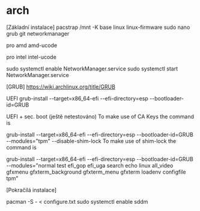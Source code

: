 # arch


[Základní instalace]
pacstrap /mnt -K base linux linux-firmware sudo nano grub git networkmanager

pro amd
amd-ucode

pro intel
intel-ucode

sudo systemctl enable NetworkManager.service
sudo systemctl start NetworkManager.service

[GRUB]
https://wiki.archlinux.org/title/GRUB

UEFI
grub-install --target=x86_64-efi --efi-directory=esp --bootloader-id=GRUB

UEFI + sec. boot (ještě netestováno)
To make use of CA Keys the command is

grub-install --target=x86_64-efi --efi-directory=esp --bootloader-id=GRUB --modules="tpm" --disable-shim-lock
To make use of shim-lock the command is

grub-install --target=x86_64-efi --efi-directory=esp --bootloader-id=GRUB --modules="normal test efi_gop efi_uga search echo linux all_video gfxmenu gfxterm_background gfxterm_menu gfxterm loadenv configfile tpm"



[Pokračilá instalace]

pacman -S - < configure.txt
sudo systemctl enable sddm

